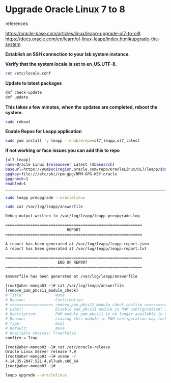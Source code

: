 

# Upgrade Oracle Linux 7 to 8

references 

https://oracle-base.com/articles/linux/leapp-upgrade-ol7-to-ol8
https://docs.oracle.com/en/learn/ol-linux-leapp/index.html#upgrade-the-system


**Establish an SSH connection to your lab system instance.**

**Verify that the system locale is set to **en_US.UTF-8**.**

```bash
cat /etc/locale.conf
```

**Update to latest packages**

```bash
dnf check-update
dnf update
```

**This takes a few minutes, when the updates are completed, reboot the system.**

```bash
sudo reboot
```



**Enable Repos for Leapp application**

```bash
sudo yum install -y leapp --enablerepo=ol7_leapp,ol7_latest
```

**If not working or face issues you can add this to repo**

```bash
[ol7_leapp]
name=Oracle Linux $releasever Latest ($basearch)
baseurl=https://yum$ociregion.oracle.com/repo/OracleLinux/OL7/leapp/$basearch/
gpgkey=file:///etc/pki/rpm-gpg/RPM-GPG-KEY-oracle
gpgcheck=1
enabled=1

```

****

```bash
sudo leapp preupgrade --oraclelinux
```


```bash
sudo cat /var/log/leapp/answerfile

Debug output written to /var/log/leapp/leapp-preupgrade.log

============================================================
                           REPORT
============================================================

A report has been generated at /var/log/leapp/leapp-report.json
A report has been generated at /var/log/leapp/leapp-report.txt

============================================================
                       END OF REPORT
============================================================

Answerfile has been generated at /var/log/leapp/answerfile
```

```bash
[root@aber-mongo03 ~]# cat /var/log/leapp/answerfile
[remove_pam_pkcs11_module_check]
# Title:              None
# Reason:             Confirmation
# =================== remove_pam_pkcs11_module_check.confirm ==================
# Label:              Disable pam_pkcs11 module in PAM configuration? If no, the upgrade process will be interrupted.
# Description:        PAM module pam_pkcs11 is no longer available in OL-8 since it was replaced by SSSD.
# Reason:             Leaving this module in PAM configuration may lock out the system.
# Type:               bool
# Default:            None
# Available choices: True/False
confirm = True
```

```bash
[root@aber-mongo03 ~]# cat /etc/oracle-release
Oracle Linux Server release 7.9
[root@aber-mongo03 ~]# uname -r
4.14.35-2047.521.4.el7uek.x86_64
[root@aber-mongo03 ~]#
```

```bash
leapp upgrade --oraclelinux
```